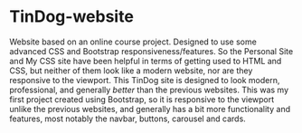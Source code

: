 # TinDog-website
Website based on an online course project. Designed to use some advanced CSS and Bootstrap responsiveness/features.
So the Personal Site and My CSS site have been helpful in terms of getting used to HTML and CSS, but neither of them look like a modern website, nor are they responsive to the viewport.
This TinDog site is designed to look modern, professional, and generally *better* than the previous websites. This was my first project created using Bootstrap, so it is responsive to the viewport unlike the previous websites, and generally has a bit more functionality and features, most notably the navbar, buttons, carousel and cards.
